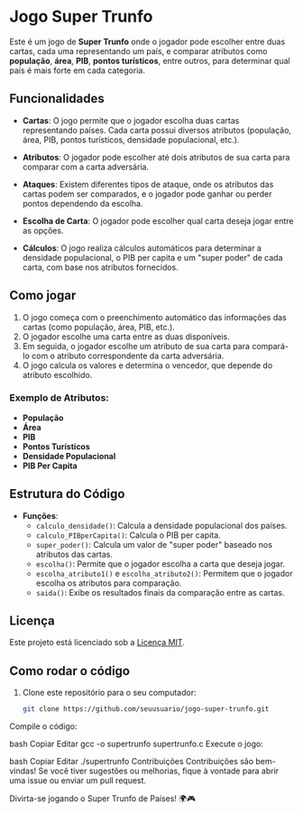# Jogo Super Trunfo

Este é um jogo de **Super Trunfo** onde o jogador pode escolher entre duas cartas, cada uma representando um país, e comparar atributos como **população**, **área**, **PIB**, **pontos turísticos**, entre outros, para determinar qual país é mais forte em cada categoria.

## Funcionalidades

- **Cartas**: O jogo permite que o jogador escolha duas cartas representando países. Cada carta possui diversos atributos (população, área, PIB, pontos turísticos, densidade populacional, etc.).
  
- **Atributos**: O jogador pode escolher até dois atributos de sua carta para comparar com a carta adversária.

- **Ataques**: Existem diferentes tipos de ataque, onde os atributos das cartas podem ser comparados, e o jogador pode ganhar ou perder pontos dependendo da escolha.

- **Escolha de Carta**: O jogador pode escolher qual carta deseja jogar entre as opções.

- **Cálculos**: O jogo realiza cálculos automáticos para determinar a densidade populacional, o PIB per capita e um "super poder" de cada carta, com base nos atributos fornecidos.

## Como jogar

1. O jogo começa com o preenchimento automático das informações das cartas (como população, área, PIB, etc.).
2. O jogador escolhe uma carta entre as duas disponíveis.
3. Em seguida, o jogador escolhe um atributo de sua carta para compará-lo com o atributo correspondente da carta adversária.
4. O jogo calcula os valores e determina o vencedor, que depende do atributo escolhido.

### Exemplo de Atributos:

- **População**
- **Área**
- **PIB**
- **Pontos Turísticos**
- **Densidade Populacional**
- **PIB Per Capita**

## Estrutura do Código

- **Funções**:
  - `calculo_densidade()`: Calcula a densidade populacional dos países.
  - `calculo_PIBperCapita()`: Calcula o PIB per capita.
  - `super_poder()`: Calcula um valor de "super poder" baseado nos atributos das cartas.
  - `escolha()`: Permite que o jogador escolha a carta que deseja jogar.
  - `escolha_atributo1()` e `escolha_atributo2()`: Permitem que o jogador escolha os atributos para comparação.
  - `saida()`: Exibe os resultados finais da comparação entre as cartas.

## Licença

Este projeto está licenciado sob a [Licença MIT](https://opensource.org/licenses/MIT).

## Como rodar o código

1. Clone este repositório para o seu computador:
   ```bash
   git clone https://github.com/seuusuario/jogo-super-trunfo.git
Compile o código:

bash
Copiar
Editar
gcc -o supertrunfo supertrunfo.c
Execute o jogo:

bash
Copiar
Editar
./supertrunfo
Contribuições
Contribuições são bem-vindas! Se você tiver sugestões ou melhorias, fique à vontade para abrir uma issue ou enviar um pull request.







Divirta-se jogando o Super Trunfo de Países! 🌍🎮


